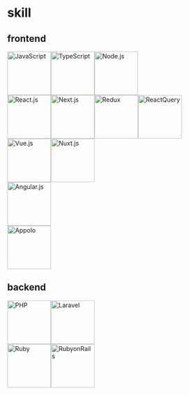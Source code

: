 

# skill

## frontend
<div style="display: flex;">
  <img src="https://user-images.githubusercontent.com/66583021/174828062-b3051846-fa5f-4623-b5e9-d61660398a96.svg" alt="JavaScript" width="100" />
  <img src="https://user-images.githubusercontent.com/66583021/174828098-ae621e39-d030-4911-9851-b425faec35b9.svg" alt="TypeScript" width="100" />
  <img src="https://user-images.githubusercontent.com/66583021/174828075-b1fff0b7-9947-42b0-ade0-56782cc40cb2.svg" alt="Node.js" width="100" />
</div>
<div style="display: flex;">
  <img src="https://user-images.githubusercontent.com/66583021/174828031-75e5a4be-5a8c-47c4-b9f4-283ec2acb904.svg" alt="React.js" width="100" />
  <img src="https://user-images.githubusercontent.com/66583021/174828072-97da4e66-b0b4-40a0-b462-28e813d7e23e.svg" alt="Next.js" width="100" />
  <img src="https://user-images.githubusercontent.com/66583021/174828087-1b7afbd5-2dc6-46b4-8670-f86ecc66d9ed.svg" alt="Redux" width="100" />
  <img src="https://user-images.githubusercontent.com/66583021/174828083-a6825f0b-0053-4d0b-a681-b3194504c40c.svg" alt="ReactQuery" width="100" />
</div>
<div style="display: flex;">
  <img src="https://user-images.githubusercontent.com/66583021/174828102-616d53e5-8856-4d5e-b735-164ef668f40c.svg" alt="Vue.js" width="100" />
  <img src="https://user-images.githubusercontent.com/66583021/174828142-5e28f004-75da-408e-95c9-edc33a4a743c.svg" alt="Nuxt.js" width="100" />
</div>
<div style="display: flex;">
  <img src="https://user-images.githubusercontent.com/66583021/174828135-1023247e-dd5c-44cd-81d2-05ff1c319a9f.svg" alt="Angular.js" width="100" />
</div>
<div style="display: flex;">
  <img src="https://user-images.githubusercontent.com/66583021/174828138-20c3483a-4ee0-4a64-b564-02960717f98f.svg" alt="Appolo" width="100" />
</div>

## backend
<div style="display: flex;">
  <img src="https://user-images.githubusercontent.com/66583021/174828077-4191f7eb-13e6-4108-a797-471b2934b970.svg" alt="PHP" width="100" />
  <img src="https://user-images.githubusercontent.com/66583021/174828070-6d9d9f5c-1ab6-43ac-99bb-c143aa10447c.svg" alt="Laravel" width="100" />
</div>
<div style="display: flex;">
  <img src="https://user-images.githubusercontent.com/66583021/174828096-83686d5d-6f92-43b8-85f4-0f9afc3b2283.svg" alt="Ruby" width="100" />
  <img src="https://user-images.githubusercontent.com/66583021/174828080-d7a7cd2d-3ba4-49d0-9b6e-79ff81df3010.svg" alt="RubyonRails" width="100" />
</div>

